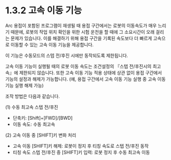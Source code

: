 ﻿# 1.3.2 고속 이동 기능

Arc 용접이 포함된 프로그램이 재생될 때 용접 구간에서는 로봇의 이동속도가 매우 느리기 때문에, 로봇의 작업 위치 확인을 위한 시험 운전을 할 때에 그 소요시간이 오래 걸리는 문제가 있습니다. 이를 해결하기 위해 용접 구간을 기록된 속도보다 더 빠르게 고속으로 이동할 수 있는 고속 이동 기능을 제공합니다. 

이 기능은 수동모드의 스텝 전/후진 시에만 동작되도록 제한됩니다.

고속 이동 기능이 실행될 때의 로봇 이동 속도는 조건설정의 『스텝 전/후진시의 최고속』에 제한되지 않습니다. 또한 고속 이동 기능 적용 상태에 상관 없이 용접 구간에서 기능의 설정과 해제가 가능합니다. (예, 용접 구간에서 고속 이동 기능 실행 중 고속 이동 기능 실행 해제 가능)

조작 방법은 다음과 같습니다.

(1) 수동 최고속 스텝 전/후진

 - 단축키: [Shift]+[FWD]/[BWD] 
 - 이동 속도: 수동 최고속

(2)	고속 이동 중 [SHIFT]키 변화 처리

 - 고속 이동 [SHIFT]키 해제: 로봇이 정지 후 티칭 속도로 스텝 전/후진 동작
 - 티칭 속도 스텝 전/후진 중 [SHIFT]키 입력: 로봇 정지 후 수동 최고속 이동


